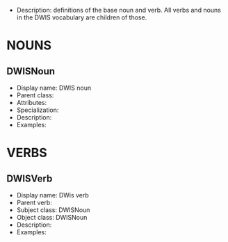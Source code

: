 - Description: definitions of the base noun and verb. All verbs and nouns in the DWIS vocabulary are children of those. 

# NOUNS
## DWISNoun <!-- NOUN -->
- Display name: DWIS noun
- Parent class: 
- Attributes:
- Specialization:
- Description: 
- Examples:

# VERBS
## DWISVerb <!-- VERB -->
- Display name: DWis verb
- Parent verb: 
- Subject class: DWISNoun
- Object class: DWISNoun
- Description: 
- Examples: 
